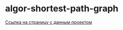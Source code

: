 # algor-shortest-path-graph
[Ссылка на страницу с данным проектом](https://poliklot.ru/algor/lab_3/)
